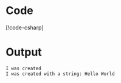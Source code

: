 # Code
[!code-csharp[](../../FastActivator.Example/Program.cs)]

# Output

```
I was created
I was created with a string: Hello World
```